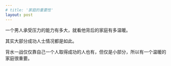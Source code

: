 ```yaml
---
# title: '家庭的重要性'
layout: post
---
```

一个男人承受压力的能力有多大，就看他背后的家庭有多温暖。

其实大部分成功人士情况都是如此。

背水一战仅仅靠自己一个人取得成功的人也有，但仅是小部分，所以有一个温暖的家庭很重要。  